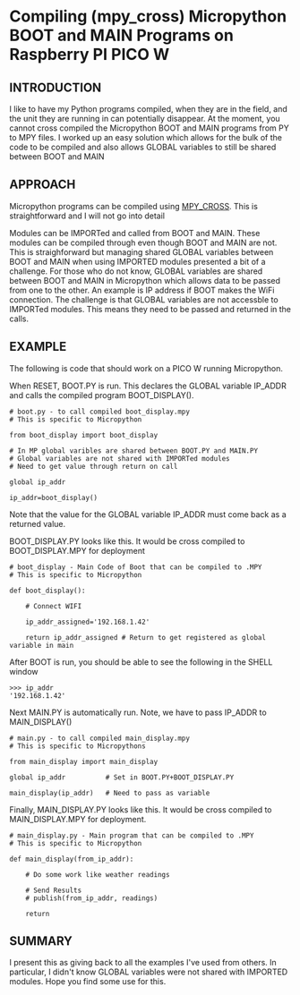 # Compiling (mpy_cross) Micropython BOOT and MAIN Programs on Raspberry PI PICO W

## INTRODUCTION

I like to have my Python programs compiled, when they are in the field, and the unit they are running in can potentially disappear. At the moment, you cannot cross compiled the Micropython BOOT and MAIN programs from PY to MPY files. I worked up an easy solution which allows for the bulk of the code to be compiled and also allows GLOBAL variables to still be shared between BOOT and MAIN

## APPROACH

Micropython programs can be compiled using [MPY_CROSS](https://pypi.org/project/mpy-cross/). This is straightforward and I will not go into detail

Modules can be IMPORTed and called from BOOT and MAIN. These modules can be compiled through even though BOOT and MAIN are not. This is straighforward but managing shared GLOBAL variables between BOOT and MAIN when using IMPORTED modules presented a bit of a challenge. For those who do not know, GLOBAL variables are shared between BOOT and MAIN in Micropython which allows data to be passed from one to the other. An example is IP address if BOOT makes the WiFi connection. The challenge is that GLOBAL variables are not accessble to IMPORTed modules. This means they need to be passed and returned in the calls.

## EXAMPLE

The following is code that should work on a PICO W running Micropython.

When RESET, BOOT.PY is run. This declares the GLOBAL variable IP_ADDR and calls the compiled program BOOT_DISPLAY().
```
# boot.py - to call compiled boot_display.mpy
# This is specific to Micropython

from boot_display import boot_display

# In MP global varibles are shared between BOOT.PY and MAIN.PY
# Global variables are not shared with IMPORTed modules
# Need to get value through return on call

global ip_addr 

ip_addr=boot_display() 
```
Note that the value for the GLOBAL variable IP_ADDR must come back as a returned value.

BOOT_DISPLAY.PY looks like this. It would be cross compiled to BOOT_DISPLAY.MPY for deployment
```
# boot_display - Main Code of Boot that can be compiled to .MPY
# This is specific to Micropython

def boot_display():
   
    # Connect WIFI
    
    ip_addr_assigned='192.168.1.42'
 
    return ip_addr_assigned # Return to get registered as global variable in main
```
After BOOT is run, you should be able to see the following in the SHELL window
```
>>> ip_addr
'192.168.1.42'
```
Next MAIN.PY is automatically run. Note, we have to pass IP_ADDR to MAIN_DISPLAY()
```
# main.py - to call compiled main_display.mpy
# This is specific to Micropythons

from main_display import main_display

global ip_addr          # Set in BOOT.PY+BOOT_DISPLAY.PY

main_display(ip_addr)   # Need to pass as variable
```
Finally, MAIN_DISPLAY.PY looks like this. It would be cross compiled to MAIN_DISPLAY.MPY for deployment.
```
# main_display.py - Main program that can be compiled to .MPY
# This is specific to Micropython

def main_display(from_ip_addr):

    # Do some work like weather readings
    
    # Send Results
    # publish(from_ip_addr, readings)
                
    return
```
## SUMMARY
I present this as giving back to all the examples I've used from others. In particular, I didn't know GLOBAL variables were not shared with IMPORTED modules. Hope you find some use for this.

